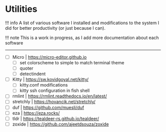 # Utilities

!!! info
    A list of various software I installed and modifications to the system I did for better productivity (or just because I can).

!!! note
    This is a work in progress, as I add more documentation about each software

---

- [ ] Micro | <https://micro-editor.github.io>
  - [ ] set colorscheme to simple to match terminal theme
  - [ ] quoter
  - [ ] detectindent
- [ ] Kitty | <https://sw.kovidgoyal.net/kitty/>
  - [ ] kitty.conf modifications
  - [ ] kitty ssh configuration in fish shell
- [ ] rmlint | <https://rmlint.readthedocs.io/en/latest/>
- [ ] stretchly | <https://hovancik.net/stretchly/>
- [ ] duf | <https://github.com/muesli/duf>
- [ ] eza | <https://eza.rocks/>
- [ ] tldr | <https://tealdeer-rs.github.io/tealdeer/>
- [ ] zoxide | <https://github.com/ajeetdsouza/zoxide>